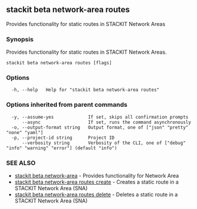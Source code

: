 ## stackit beta network-area routes

Provides functionality for static routes in STACKIT Network Areas

### Synopsis

Provides functionality for static routes in STACKIT Network Areas.

```
stackit beta network-area routes [flags]
```

### Options

```
  -h, --help   Help for "stackit beta network-area routes"
```

### Options inherited from parent commands

```
  -y, --assume-yes             If set, skips all confirmation prompts
      --async                  If set, runs the command asynchronously
  -o, --output-format string   Output format, one of ["json" "pretty" "none" "yaml"]
  -p, --project-id string      Project ID
      --verbosity string       Verbosity of the CLI, one of ["debug" "info" "warning" "error"] (default "info")
```

### SEE ALSO

* [stackit beta network-area](./stackit_beta_network-area.md)	 - Provides functionality for Network Area
* [stackit beta network-area routes create](./stackit_beta_network-area_routes_create.md)	 - Creates a static route in a STACKIT Network Area (SNA)
* [stackit beta network-area routes delete](./stackit_beta_network-area_routes_delete.md)	 - Deletes a static route in a STACKIT Network Area (SNA)

